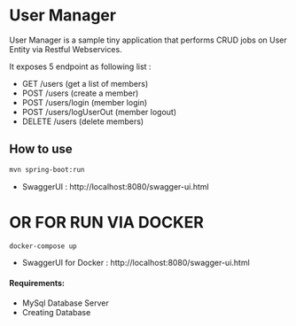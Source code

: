 # User Manager

User Manager is a sample tiny application that performs CRUD jobs on User Entity via Restful Webservices.

It exposes 5 endpoint as following list :

- GET /users (get a list of members)
- POST /users (create a member)
- POST /users/login (member login)
- POST /users/logUserOut (member logout)
- DELETE /users (delete members)


## How to use
```bash
mvn spring-boot:run
```
- SwaggerUI : http://localhost:8080/swagger-ui.html

# OR FOR RUN VIA DOCKER

```bash
docker-compose up
```
- SwaggerUI for Docker : http://localhost:8080/swagger-ui.html

#### Requirements:
- MySql Database Server
- Creating Database 






